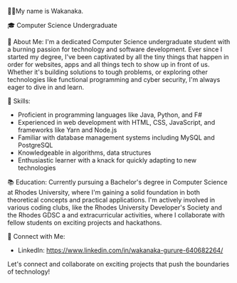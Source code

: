 
👩‍💻My name is Wakanaka.

🎓 Computer Science Undergraduate 

🌟 About Me:
I'm a dedicated Computer Science undergraduate student with a burning passion for technology and software development. Ever since I started my degree, I've been captivated by all the tiny things that happen in order for websites, apps and all things tech to show up in front of us. Whether it's building solutions to tough problems, or exploring other technologies like functional programming and cyber security, I'm always eager to dive in and learn.

🚀 Skills:
- Proficient in programming languages like Java, Python, and F#
- Experienced in web development with HTML, CSS, JavaScript, and frameworks like Yarn and Node.js 
- Familiar with database management systems including MySQL and PostgreSQL
- Knowledgeable in algorithms, data structures
- Enthusiastic learner with a knack for quickly adapting to new technologies

📚 Education:
Currently pursuing a Bachelor's degree in Computer Science at Rhodes University, where I'm gaining a solid foundation in both theoretical concepts and practical applications. I'm actively involved in various coding clubs, like the Rhodes University Developer's Society and the Rhodes GDSC a and extracurricular activities, where I collaborate with fellow students on exciting projects and hackathons.

🔗 Connect with Me:
- LinkedIn: https://www.linkedin.com/in/wakanaka-gurure-640682264/

Let's connect and collaborate on exciting projects that push the boundaries of technology!


